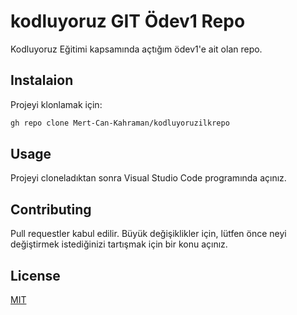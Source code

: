 # kodluyoruz GIT Ödev1 Repo
Kodluyoruz Eğitimi kapsamında açtığım ödev1'e ait olan repo.

## Instalaion
Projeyi klonlamak için: 
```bash
gh repo clone Mert-Can-Kahraman/kodluyoruzilkrepo
```

## Usage
Projeyi cloneladıktan sonra Visual Studio Code programında açınız.

## Contributing
Pull requestler kabul edilir. Büyük değişiklikler için, lütfen önce neyi değiştirmek istediğinizi tartışmak için bir konu açınız.

## License
[MIT](https://choosealicense.com/licenses/mit/)

